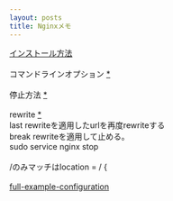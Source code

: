 ```yaml
---
layout: posts
title: Nginxメモ 
---
```


[インストール方法](http://nginx.org/en/linux_packages.html)     
<br>
コマンドラインオプション [\*](https://www.nginx.com/resources/wiki/start/topics/tutorials/commandline/#options)    
<br>
停止方法 [*](https://www.nginx.com/resources/wiki/start/topics/tutorials/commandline/#stopping-or-restarting-nginx)    
<br>
rewrite [*](http://nginx.org/en/docs/http/ngx_http_rewrite_module.html#rewrite)    
last rewriteを適用したurlを再度rewriteする     
break rewriteを適用して止める。　　　　
<br>
sudo service nginx stop   
<br>
/のみマッチはlocation = / {   
<br>
[full-example-configuration](https://www.nginx.com/resources/wiki/start/topics/examples/full/#full-example-configuration)
<br>
